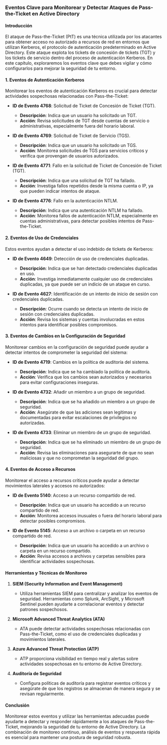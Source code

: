 ### Eventos Clave para Monitorear y Detectar Ataques de Pass-the-Ticket en Active Directory

#### Introducción
El ataque de Pass-the-Ticket (PtT) es una técnica utilizada por los atacantes para obtener acceso no autorizado a recursos de red en entornos que utilizan Kerberos, el protocolo de autenticación predeterminado en Active Directory. Este ataque explota los tickets de concesión de tickets (TGT) y los tickets de servicio dentro del proceso de autenticación Kerberos. En este capítulo, exploraremos los eventos clave que debes vigilar y cómo configurarlos para mejorar la seguridad de tu entorno.

#### 1. Eventos de Autenticación Kerberos
Monitorear los eventos de autenticación Kerberos es crucial para detectar actividades sospechosas relacionadas con Pass-the-Ticket:

- **ID de Evento 4768**: Solicitud de Ticket de Concesión de Ticket (TGT).
  - **Descripción**: Indica que un usuario ha solicitado un TGT.
  - **Acción**: Revisa solicitudes de TGT desde cuentas de servicio o administrativas, especialmente fuera del horario laboral.

- **ID de Evento 4769**: Solicitud de Ticket de Servicio (TGS).
  - **Descripción**: Indica que un usuario ha solicitado un TGS.
  - **Acción**: Monitorea solicitudes de TGS para servicios críticos y verifica que provengan de usuarios autorizados.

- **ID de Evento 4771**: Fallo en la solicitud de Ticket de Concesión de Ticket (TGT).
  - **Descripción**: Indica que una solicitud de TGT ha fallado.
  - **Acción**: Investiga fallos repetidos desde la misma cuenta o IP, ya que pueden indicar intentos de ataque.

- **ID de Evento 4776**: Fallo en la autenticación NTLM.
  - **Descripción**: Indica que una autenticación NTLM ha fallado.
  - **Acción**: Monitorea fallos de autenticación NTLM, especialmente en cuentas administrativas, para detectar posibles intentos de Pass-the-Ticket.

#### 2. Eventos de Uso de Credenciales
Estos eventos ayudan a detectar el uso indebido de tickets de Kerberos:

- **ID de Evento 4649**: Detección de uso de credenciales duplicadas.
  - **Descripción**: Indica que se han detectado credenciales duplicadas en uso.
  - **Acción**: Investiga inmediatamente cualquier uso de credenciales duplicadas, ya que puede ser un indicio de un ataque en curso.

- **ID de Evento 4627**: Identificación de un intento de inicio de sesión con credenciales duplicadas.
  - **Descripción**: Ocurre cuando se detecta un intento de inicio de sesión con credenciales duplicadas.
  - **Acción**: Revisa los sistemas y cuentas involucradas en estos intentos para identificar posibles compromisos.

#### 3. Eventos de Cambios en la Configuración de Seguridad
Monitorear cambios en la configuración de seguridad puede ayudar a detectar intentos de comprometer la seguridad del sistema:

- **ID de Evento 4719**: Cambios en la política de auditoría del sistema.
  - **Descripción**: Indica que se ha cambiado la política de auditoría.
  - **Acción**: Verifica que los cambios sean autorizados y necesarios para evitar configuraciones inseguras.

- **ID de Evento 4732**: Añadir un miembro a un grupo de seguridad.
  - **Descripción**: Indica que se ha añadido un miembro a un grupo de seguridad.
  - **Acción**: Asegúrate de que las adiciones sean legítimas y documentadas para evitar escalaciones de privilegios no autorizadas.

- **ID de Evento 4733**: Eliminar un miembro de un grupo de seguridad.
  - **Descripción**: Indica que se ha eliminado un miembro de un grupo de seguridad.
  - **Acción**: Revisa las eliminaciones para asegurarte de que no sean maliciosas y que no comprometan la seguridad del grupo.

#### 4. Eventos de Acceso a Recursos
Monitorear el acceso a recursos críticos puede ayudar a detectar movimientos laterales y accesos no autorizados:

- **ID de Evento 5140**: Acceso a un recurso compartido de red.
  - **Descripción**: Indica que un usuario ha accedido a un recurso compartido de red.
  - **Acción**: Monitorea accesos inusuales o fuera del horario laboral para detectar posibles compromisos.

- **ID de Evento 5145**: Acceso a un archivo o carpeta en un recurso compartido de red.
  - **Descripción**: Indica que un usuario ha accedido a un archivo o carpeta en un recurso compartido.
  - **Acción**: Revisa accesos a archivos y carpetas sensibles para identificar actividades sospechosas.

#### Herramientas y Técnicas de Monitoreo

1. **SIEM (Security Information and Event Management)**
   - Utiliza herramientas SIEM para centralizar y analizar los eventos de seguridad. Herramientas como Splunk, ArcSight, y Microsoft Sentinel pueden ayudarte a correlacionar eventos y detectar patrones sospechosos.

2. **Microsoft Advanced Threat Analytics (ATA)**
   - ATA puede detectar actividades sospechosas relacionadas con Pass-the-Ticket, como el uso de credenciales duplicadas y movimientos laterales.

3. **Azure Advanced Threat Protection (ATP)**
   - ATP proporciona visibilidad en tiempo real y alertas sobre actividades sospechosas en tu entorno de Active Directory.

4. **Auditoría de Seguridad**
   - Configura políticas de auditoría para registrar eventos críticos y asegúrate de que los registros se almacenan de manera segura y se revisan regularmente.

#### Conclusión
Monitorear estos eventos y utilizar las herramientas adecuadas puede ayudarte a detectar y responder rápidamente a los ataques de Pass-the-Ticket, mejorando la seguridad de tu entorno de Active Directory. La combinación de monitoreo continuo, análisis de eventos y respuesta rápida es esencial para mantener una postura de seguridad robusta.

